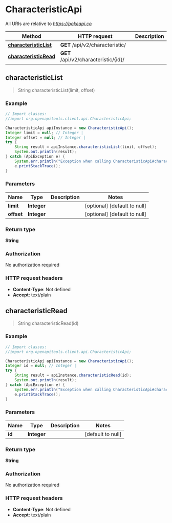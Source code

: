 # CharacteristicApi

All URIs are relative to *https://pokeapi.co*

Method | HTTP request | Description
------------- | ------------- | -------------
[**characteristicList**](CharacteristicApi.md#characteristicList) | **GET** /api/v2/characteristic/ | 
[**characteristicRead**](CharacteristicApi.md#characteristicRead) | **GET** /api/v2/characteristic/{id}/ | 



## characteristicList

> String characteristicList(limit, offset)



### Example

```java
// Import classes:
//import org.openapitools.client.api.CharacteristicApi;

CharacteristicApi apiInstance = new CharacteristicApi();
Integer limit = null; // Integer | 
Integer offset = null; // Integer | 
try {
    String result = apiInstance.characteristicList(limit, offset);
    System.out.println(result);
} catch (ApiException e) {
    System.err.println("Exception when calling CharacteristicApi#characteristicList");
    e.printStackTrace();
}
```

### Parameters


Name | Type | Description  | Notes
------------- | ------------- | ------------- | -------------
 **limit** | **Integer**|  | [optional] [default to null]
 **offset** | **Integer**|  | [optional] [default to null]

### Return type

**String**

### Authorization

No authorization required

### HTTP request headers

- **Content-Type**: Not defined
- **Accept**: text/plain


## characteristicRead

> String characteristicRead(id)



### Example

```java
// Import classes:
//import org.openapitools.client.api.CharacteristicApi;

CharacteristicApi apiInstance = new CharacteristicApi();
Integer id = null; // Integer | 
try {
    String result = apiInstance.characteristicRead(id);
    System.out.println(result);
} catch (ApiException e) {
    System.err.println("Exception when calling CharacteristicApi#characteristicRead");
    e.printStackTrace();
}
```

### Parameters


Name | Type | Description  | Notes
------------- | ------------- | ------------- | -------------
 **id** | **Integer**|  | [default to null]

### Return type

**String**

### Authorization

No authorization required

### HTTP request headers

- **Content-Type**: Not defined
- **Accept**: text/plain

